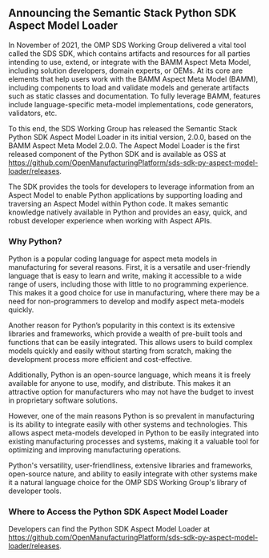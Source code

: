 ## Announcing the Semantic Stack Python SDK Aspect Model Loader

In November of 2021, the OMP SDS Working Group delivered a vital tool called the SDS SDK, which contains artifacts and resources for all parties intending to use, extend, or integrate with the BAMM Aspect Meta Model, including solution developers, domain experts, or OEMs. At its core are elements that help users work with the BAMM Aspect Meta Model (BAMM), including components to load and validate models and generate artifacts such as static classes and documentation. To fully leverage BAMM, features include language-specific meta-model implementations, code generators, validators, etc.

To this end, the SDS Working Group has released the Semantic Stack Python SDK Aspect Model Loader in its initial version, 2.0.0, based on the BAMM Aspect Meta Model 2.0.0. The Aspect Model Loader is the first released component of the Python SDK and is available as OSS at https://github.com/OpenManufacturingPlatform/sds-sdk-py-aspect-model-loader/releases.

The SDK provides the tools for developers to leverage information from an Aspect Model to enable Python applications by supporting loading and traversing an Aspect Model within Python code. It makes semantic knowledge natively available in Python and provides an easy, quick, and robust developer experience when working with Aspect APIs.

### Why Python?
Python is a popular coding language for aspect meta models in manufacturing for several reasons. First, it is a versatile and user-friendly language that is easy to learn and write, making it accessible to a wide range of users, including those with little to no programming experience. This makes it a good choice for use in manufacturing, where there may be a need for non-programmers to develop and modify aspect meta-models quickly.

Another reason for Python’s popularity in this context is its extensive libraries and frameworks, which provide a wealth of pre-built tools and functions that can be easily integrated. This allows users to build complex models quickly and easily without starting from scratch, making the development process more efficient and cost-effective.

Additionally, Python is an open-source language, which means it is freely available for anyone to use, modify, and distribute. This makes it an attractive option for manufacturers who may not have the budget to invest in proprietary software solutions.

However, one of the main reasons Python is so prevalent in manufacturing is its ability to integrate easily with other systems and technologies. This allows aspect meta-models developed in Python to be easily integrated into existing manufacturing processes and systems, making it a valuable tool for optimizing and improving manufacturing operations.

Python's versatility, user-friendliness, extensive libraries and frameworks, open-source nature, and ability to easily integrate with other systems make it a natural language choice for the OMP SDS Working Group's library of developer tools.

### Where to Access the Python SDK Aspect Model Loader
Developers can find the Python SDK Aspect Model Loader at https://github.com/OpenManufacturingPlatform/sds-sdk-py-aspect-model-loader/releases.

